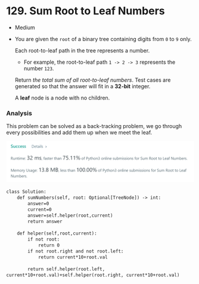 # 129. Sum Root to Leaf Numbers

* Medium
*   You are given the `root` of a binary tree containing digits from `0` to `9` only.

    Each root-to-leaf path in the tree represents a number.

    * For example, the root-to-leaf path `1 -> 2 -> 3` represents the number `123`.

    Return _the total sum of all root-to-leaf numbers_. Test cases are generated so that the answer will fit in a **32-bit** integer.

    A **leaf** node is a node with no children.

### Analysis&#x20;

This problem can be solved as a back-tracking problem, we go through every possibilities and add them up when we meet the leaf.&#x20;

![](<../.gitbook/assets/image (25) (1) (1).png>)

```
class Solution:
    def sumNumbers(self, root: Optional[TreeNode]) -> int:
        answer=0
        current=0
        answer=self.helper(root,current)
        return answer
    
    def helper(self,root,current):
        if not root:
            return 0
        if not root.right and not root.left:
            return current*10+root.val
        
        return self.helper(root.left, current*10+root.val)+self.helper(root.right, current*10+root.val)
```
